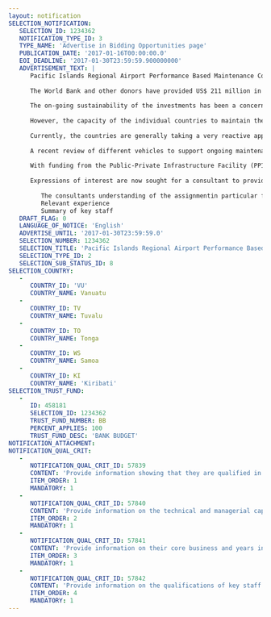 ```yaml
---
layout: notification
SELECTION_NOTIFICATION: 
   SELECTION_ID: 1234362
   NOTIFICATION_TYPE_ID: 3
   TYPE_NAME: 'Advertise in Bidding Opportunities page'
   PUBLICATION_DATE: '2017-01-16T00:00:00.0'
   EOI_DEADLINE: '2017-01-30T23:59:59.900000000'
   ADVERTISEMENT_TEXT: |
      Pacific Islands Regional Airport Performance Based Maintenance Contract
      
      The World Bank and other donors have provided US$ 211 million in financing (US$ 191 million IDA) to Kiribati, Samoa, Tonga, Tuvalu and Vanuatu under the regional Pacific Aviation Investment Program (PAIP).  PAIP is providing major upgrades to the infrastructure of international airports in participating countries including airfield pavements, terminals, navigation aids, airfield ground lighting, rescue fire vehicles and communications and surveillance equipment. It is also supporting improved aviation safety and security oversight by strengthening national regulatory bodies. Aviation is the key to on-going economic and social connectivity throughout the region and the continued safe and secure operations of aviation is critical to each of the participating States reputation and economic development. 
      
      The on-going sustainability of the investments has been a concern from the onset of PAIP. To that end, the participating countries have introduced a Safety and Security Levy of AU$ 5 equivalent for departing international passengers which will be used to fund regulatory oversight, as well as ongoing maintenance of infrastructure, training, and other operational needs.
      
      However, the capacity of the individual countries to maintain the infrastructureeven with sufficient fundingis, in many cases, largely constrained by local expertise and not fully embedded in operating practices. Particularly for smaller countries like Kiribati and Tuvalu there is very limited human capacity to have available the range of necessary skills. This lack of maintenance capabilities have had major negative consequences with international jet flights cancelled in Kiribati and Vanuatu, leading to major disruptions. This is particularly critical for countries that are highly tourism dependent such as Tonga, Vanuatu and Samoa.
      
      Currently, the countries are generally taking a very reactive approach to maintenance.  This is defined as a run-to-failure strategy where assets are operated until they fail and are then rehabilitated.  This can and does lead to slow and expensive repairs due to the remoteness of locations and the difficulty in stocking parts and accessing the required expertise when critical assets do fail. While some countries have contracts in place with outside maintenance contractors (Tuvalu, Tonga, Vanuatu), they are generally in place to provide access to specialist support when assets fail or when annual calibration surveys are required.  Also some of the maintenance contracts have been established with a narrow focus to support new infrastructure or equipment upgrades and thus dont provide holistic support to critical infrastructure outside the scope of the initial capital upgrade programs.
      
      A recent review of different vehicles to support ongoing maintenance of critical aviation assets in Pacific Island States (PICs) recommended that under PAIP a regional maintenance contract be tendered for a single provider to support and develop government and airport authorities in taking responsibility for aviation infrastructure maintenance. This would see the company: (i) build an asset inventory; (ii) monitor asset condition; (iii) undertake corrective and preventative maintenance programs; (iv) maintain an inventory of spares; (v) undertake six-monthly inspections; (vi) provide post-disaster support; and, (vii) provide remote support. It is anticipated that a performance based contract, with appropriately tailored key operational and maintenance performance indicators, would be tendered for a potential period of 5 years, with 3-year extension, all in conjunction with each States operator. At the same time, the contractor would work to build appropriate capacity within the client countries to improve the maintenance culture and capabilities.
      
      With funding from the Public-Private Infrastructure Facility (PPIAF), the World Bank is seeking a Consultant to prepare and execute a tender for the Regional Airport Performance Based Infrastructure Maintenance Contract (RAPBIMC).  This would build upon the work done to date to prepare an appropriate tender documentincluding performance assessment measuresand then to provide support through the tender stage. During the tender execution, the consultant will answer any technical questions that may arise during the tendering. The tendering itself would be done by the bank/client. As part of this process, the consultant will provide capacity building to the participating countries so that they are in a position to manage and effectively support implementation.
      
      Expressions of interest are now sought for a consultant to provide these services. The budget is US$ 100,000. The expressions of interest should be limited to 10 pages and should detail:
      
         The consultants understanding of the assignmentin particular familiarity with the PAIP country challenges
         Relevant experience
         Summary of key staff
   DRAFT_FLAG: 0
   LANGUAGE_OF_NOTICE: 'English'
   ADVERTISE_UNTIL: '2017-01-30T23:59:59.0'
   SELECTION_NUMBER: 1234362
   SELECTION_TITLE: 'Pacific Islands Regional Airport Performance Based Maintenance Contract'
   SELECTION_TYPE_ID: 2
   SELECTION_SUB_STATUS_ID: 8
SELECTION_COUNTRY: 
   - 
      COUNTRY_ID: 'VU'
      COUNTRY_NAME: Vanuatu
   - 
      COUNTRY_ID: TV
      COUNTRY_NAME: Tuvalu
   - 
      COUNTRY_ID: TO
      COUNTRY_NAME: Tonga
   - 
      COUNTRY_ID: WS
      COUNTRY_NAME: Samoa
   - 
      COUNTRY_ID: KI
      COUNTRY_NAME: 'Kiribati'
SELECTION_TRUST_FUND: 
   - 
      ID: 458181
      SELECTION_ID: 1234362
      TRUST_FUND_NUMBER: BB
      PERCENT_APPLIES: 100
      TRUST_FUND_DESC: 'BANK BUDGET'
NOTIFICATION_ATTACHMENT: 
NOTIFICATION_QUAL_CRIT: 
   - 
      NOTIFICATION_QUAL_CRIT_ID: 57839
      CONTENT: 'Provide information showing that they are qualified in the field of the assignment.'
      ITEM_ORDER: 1
      MANDATORY: 1
   - 
      NOTIFICATION_QUAL_CRIT_ID: 57840
      CONTENT: 'Provide information on the technical and managerial capabilities of the firm.'
      ITEM_ORDER: 2
      MANDATORY: 1
   - 
      NOTIFICATION_QUAL_CRIT_ID: 57841
      CONTENT: 'Provide information on their core business and years in business.'
      ITEM_ORDER: 3
      MANDATORY: 1
   - 
      NOTIFICATION_QUAL_CRIT_ID: 57842
      CONTENT: 'Provide information on the qualifications of key staff.'
      ITEM_ORDER: 4
      MANDATORY: 1
---
```

